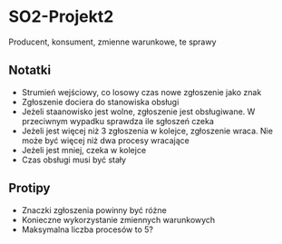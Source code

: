 # SO2-Projekt2
Producent, konsument, zmienne warunkowe, te sprawy

## Notatki
* Strumień wejściowy, co losowy czas nowe zgłoszenie jako znak
* Zgłoszenie dociera do stanowiska obsługi
* Jeżeli staanowisko jest wolne, zgłoszenie jest obsługiwane. W przeciwnym wypadku sprawdza ile sgłoszeń czeka
* Jeżeli jest więcej niż 3 zgłoszenia w kolejce, zgłoszenie wraca. Nie może być więcej niż dwa procesy wracające
* Jeżeli jest mniej, czeka w kolejce
* Czas obsługi musi być stały

## Protipy
* Znaczki zgłoszenia powinny być różne
* Konieczne wykorzystanie zmiennych warunkowych
* Maksymalna liczba procesów to 5?
